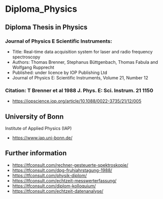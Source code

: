 # Diploma_Physics

## Diploma Thesis in Physics 
### Journal of Physics E Scientific Instruments:
- Title: Real-time data acquisition system for laser and radio frequency spectroscopy
- Authors: Thomas Brenner, Stephanus Büttgenbach, Thomas Fabula and Wolfgang Rupprecht
- Published: under licence by IOP Publishing Ltd
- Journal of Physics E: Scientific Instruments, Volume 21, Number 12
### Citation: T Brenner et al 1988 J. Phys. E: Sci. Instrum. 21 1150
- https://iopscience.iop.org/article/10.1088/0022-3735/21/12/005

## University of Bonn 
Institute of Applied Physics (IAP)
- https://www.iap.uni-bonn.de/

## Further information
- https://tfconsult.com/rechner-gesteuerte-spektroskopie/
- https://tfconsult.com/dpg-fruhjahrstagung-1988/
- https://tfconsult.com/physik-diplom/
- https://tfconsult.com/echtzeit-messwerterfassung/
- https://tfconsult.com/diplom-kolloquium/
- https://tfconsult.com/echtzeit-datenanalyse/ 
